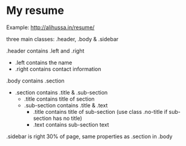 # My resume

Example: http://alihussa.in/resume/

three main classes: .header, .body & .sidebar

.header contains .left and .right 
  * .left contains the name 
  * .right contains contact information

.body contains .section
  * .section contains .title & .sub-section
    * .title contains title of section
    * .sub-section contains .title & .text
      * .title contains title of sub-section (use class .no-title if sub-section has no title)
      * .text contains sub-section text

.sidebar is right 30% of page, same properties as .section in .body
